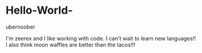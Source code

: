 # Hello-World-
ubernoober

I'm zeerex and I like working with code. I can't wait to learn new languages!!
I also think moon waffles are better than the tacos!!!
